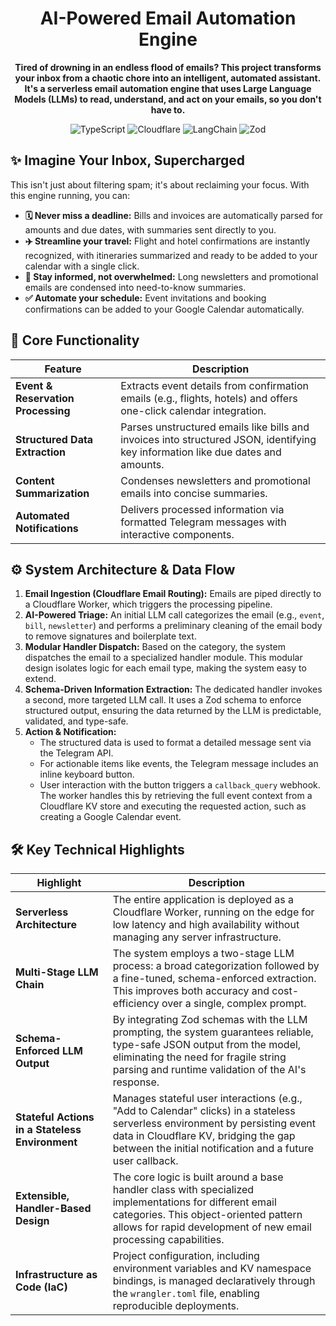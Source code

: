 <div align="center">

# AI-Powered Email Automation Engine

<p>
  <strong>Tired of drowning in an endless flood of emails? This project transforms your inbox from a chaotic chore into an intelligent, automated assistant. It's a serverless email automation engine that uses Large Language Models (LLMs) to read, understand, and act on your emails, so you don't have to.</strong>
</p>

<p>
  <img alt="TypeScript" src="https://img.shields.io/badge/typescript-%23007ACC.svg?style=for-the-badge&logo=typescript&logoColor=white"/>
  <img alt="Cloudflare" src="https://img.shields.io/badge/Cloudflare-F38020?style=for-the-badge&logo=Cloudflare&logoColor=white"/>
  <img alt="LangChain" src="https://img.shields.io/badge/LangChain-15A164?style=for-the-badge&logo=langchain&logoColor=white"/>
  <img alt="Zod" src="https://img.shields.io/badge/Zod-3E67B1?style=for-the-badge&logo=zod&logoColor=white"/>
</p>

</div>

## ✨ Imagine Your Inbox, Supercharged
This isn't just about filtering spam; it's about reclaiming your focus. With this engine running, you can:

-   **🗓️ Never miss a deadline:** Bills and invoices are automatically parsed for amounts and due dates, with summaries sent directly to you.
-   **✈️ Streamline your travel:** Flight and hotel confirmations are instantly recognized, with itineraries summarized and ready to be added to your calendar with a single click.
-   **📰 Stay informed, not overwhelmed:** Long newsletters and promotional emails are condensed into need-to-know summaries.
-   **✅ Automate your schedule:** Event invitations and booking confirmations can be added to your Google Calendar automatically.

## 🚀 Core Functionality

| Feature | Description |
|---|---|
| **Event & Reservation Processing** | Extracts event details from confirmation emails (e.g., flights, hotels) and offers one-click calendar integration. |
| **Structured Data Extraction** | Parses unstructured emails like bills and invoices into structured JSON, identifying key information like due dates and amounts. |
| **Content Summarization** | Condenses newsletters and promotional emails into concise summaries. |
| **Automated Notifications** | Delivers processed information via formatted Telegram messages with interactive components. |

## ⚙️ System Architecture & Data Flow

1.  **Email Ingestion (Cloudflare Email Routing):** Emails are piped directly to a Cloudflare Worker, which triggers the processing pipeline.
2.  **AI-Powered Triage:** An initial LLM call categorizes the email (e.g., `event`, `bill`, `newsletter`) and performs a preliminary cleaning of the email body to remove signatures and boilerplate text.
3.  **Modular Handler Dispatch:** Based on the category, the system dispatches the email to a specialized handler module. This modular design isolates logic for each email type, making the system easy to extend.
4.  **Schema-Driven Information Extraction:** The dedicated handler invokes a second, more targeted LLM call. It uses a Zod schema to enforce structured output, ensuring the data returned by the LLM is predictable, validated, and type-safe.
5.  **Action & Notification:**
    *   The structured data is used to format a detailed message sent via the Telegram API.
    *   For actionable items like events, the Telegram message includes an inline keyboard button.
    *   User interaction with the button triggers a `callback_query` webhook. The worker handles this by retrieving the full event context from a Cloudflare KV store and executing the requested action, such as creating a Google Calendar event.

## 🛠️ Key Technical Highlights

| Highlight | Description |
|---|---|
| **Serverless Architecture** | The entire application is deployed as a Cloudflare Worker, running on the edge for low latency and high availability without managing any server infrastructure. |
| **Multi-Stage LLM Chain** | The system employs a two-stage LLM process: a broad categorization followed by a fine-tuned, schema-enforced extraction. This improves both accuracy and cost-efficiency over a single, complex prompt. |
| **Schema-Enforced LLM Output** | By integrating Zod schemas with the LLM prompting, the system guarantees reliable, type-safe JSON output from the model, eliminating the need for fragile string parsing and runtime validation of the AI's response. |
| **Stateful Actions in a Stateless Environment** | Manages stateful user interactions (e.g., "Add to Calendar" clicks) in a stateless serverless environment by persisting event data in Cloudflare KV, bridging the gap between the initial notification and a future user callback. |
| **Extensible, Handler-Based Design** | The core logic is built around a base handler class with specialized implementations for different email categories. This object-oriented pattern allows for rapid development of new email processing capabilities. |
| **Infrastructure as Code (IaC)** | Project configuration, including environment variables and KV namespace bindings, is managed declaratively through the `wrangler.toml` file, enabling reproducible deployments. |